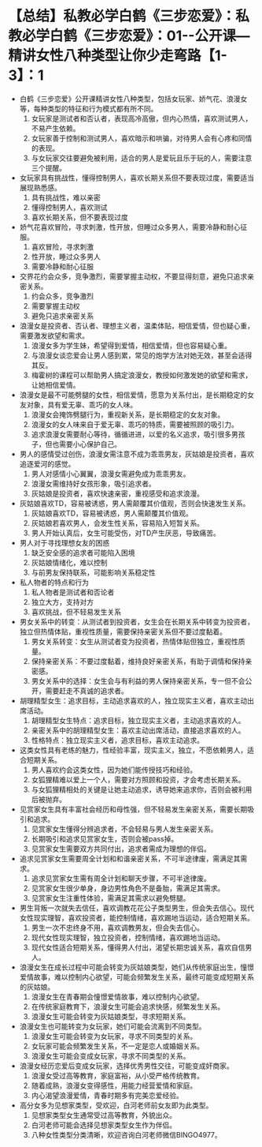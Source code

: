 # 【总结】私教必学白鹤《三步恋爱》：私教必学白鹤《三步恋爱》：01--公开课—精讲女性八种类型让你少走弯路【1-3】：1

-   白鹤《三步恋爱》公开课精讲女性八种类型，包括女玩家、娇气花、浪漫女等，每种类型的特征和行为模式都有所不同。
    1.  女玩家是测试者和否认者，表现高冷高傲，但内心热情，喜欢测试男人，不易产生依赖。
    2.  女玩家善于控制和测试男人，喜欢暗示和哄骗，对待男人会有心疼和同情的表现。
    3.  与女玩家交往要避免被利用，适合的男人是爱玩且乐于玩的人，需要注意三个提醒。
-   女玩家具有挑战性，懂得控制男人，喜欢长期关系但不要表现过度，需要适当展现熟悉感。
    1.  具有挑战性，难以亲密
    2.  懂得控制男人，喜欢测试
    3.  喜欢长期关系，但不要表现过度
-   娇气花喜欢冒险，寻求刺激，性开放，但睡过众多男人，需要冷静和耐心征服。
    1.  喜欢冒险，寻求刺激
    2.  性开放，睡过众多男人
    3.  需要冷静和耐心征服
-   交界花约会众多，竞争激烈，需要掌握主动权，不要显得刻意，避免只追求亲密关系。
    1.  约会众多，竞争激烈
    2.  需要掌握主动权
    3.  避免只追求亲密关系
-   浪漫女是投资者、否认者、理想主义者，温柔体贴，相信爱情，但也疑心重，需要激发欲望和需求。
    1.  浪漫女多为学生妹，希望得到爱情，相信爱情，但也容易疑心重。
    2.  与浪漫女谈恋爱会让男人感到累，常见的炮学方法对她无效，甚至会适得其反。
    3.  梅霍树的课程可以帮助男人搞定浪漫女，教授如何激发她的欲望和需求，让她相信爱情。
-   浪漫女是最不可能劈腿的女性，相信爱情，愿意为关系付出，是长期稳定的女友对象，具有爱无辜、乖巧的女人味。
    1.  浪漫女会掩饰劈腿行为，重视新关系，是长期稳定的女友对象。
    2.  浪漫女的女人味来自于爱无辜、乖巧的特质，需要被照顾的吸引力。
    3.  追求浪漫女需要耐心等待，循循进进，以爱的名义追求，吸引很多男孩子，但也需要小心保护自己。
-   男人的感情受过创伤，浪漫女需注意不成为乖乖男友，灰姑娘是投资者，喜欢追逐爱河的感觉。
    1.  男人对感情小心翼翼，浪漫女需避免成为乖乖男友。
    2.  浪漫女需维持好女孩形象，吸引追求者。
    3.  灰姑娘是投资者，喜欢快速亲密，重视感受和追求浪漫。
-   灰姑娘喜欢TD，容易被诱惑，男人需颠覆其价值观，否则会快速发生关系。
    1.  灰姑娘喜欢TD，容易被诱惑，男人需颠覆其价值观。
    2.  灰姑娘若喜欢男人，会发生性关系，容易陷入短暂关系。
    3.  男人开始认真后，女生可能受伤，对TD产生厌恶，导致痛苦。
-   男人对于寻找理想女友的困惑
    1.  缺乏安全感的追求者可能陷入困境
    2.  灰姑娘情绪化，难以控制
    3.  与前男友保持联系，可能影响关系稳定性
-   私人物者的特点和行为
    1.  私人物者是测试者和否论者
    2.  独立大方，支持对方
    3.  喜欢挑战，但不轻易发生关系
-   男女关系中的转变：从测试者到投资者，女生会在长期关系中转变为投资者，独立但热情体贴，重视性质量，需要保持亲密关系但不要过度黏着。
    1.  男女关系转变：女生从测试者变为投资者，热情体贴但独立，重视性质量。
    2.  保持亲密关系：不要过度黏着，维持良好亲密关系，有助于调情和保持亲密感。
    3.  男女关系中的选择：女生会与有利益的男人保持亲密关系，专一但不会公开，需要赶走不真诚的追求者。
-   胡理精型女生：追求目标，主动追求喜欢的人，独立现实主义者，喜欢主动出席活动。
    1.  胡理精型女生特点：追求目标，独立现实主义者，主动追求喜欢的人。
    2.  亲密关系中的胡理精型女生：喜欢主动出席活动，直接追求喜欢的人。
    3.  性格特点：独立现实主义者，追求目标，喜欢主动追求。
-   这类女性具有老练的魅力，性经验丰富，现实主义，独立，不愿依赖男人，适合短期关系。
    1.  男人喜欢约会这类女性，因为她们能传授技巧和经验。
    2.  女狐狸精难以爱上一个人，需要对方照顾和投资，才会考虑长期关系。
    3.  与女狐狸精相处的关键是让她主动追求，诱导她来追求你，否则会被利用后被抛弃。
-   见赏家女生具有丰富社会经历和母性强，但不轻易发生亲密关系，需要长期吸引和追求。
    1.  见赏家女生懂得分辨追求者，不会轻易与男人发生亲密关系。
    2.  长期吸引和追求见赏家女生，否则会被pass掉。
    3.  见赏家女生需要双方共同付出，追求者需成为理想的伴侣。
-   追求见赏家女生需要周全计划和和谐亲密关系，不可半途律废，需满足其需求。
    1.  追求见赏家女生需有周全计划和聊天步骤，不可半途律废。
    2.  见赏家女生很少单身，身边男性角色不是备胎，需满足其需求。
    3.  见赏家女生注重性体验，需满足其需求以避免劈腿。
-   男生背叛一次就失去信任，喜欢调教花花公子类型男生，但会失去信心。现代女性现实理智，喜欢投资者，能控制情绪，喜欢踢地当运动，适合短期关系。
    1.  男生一次不忠终身不用，喜欢调教男友，但会失去信心。
    2.  现代女性现实理智，独立投资者，控制情绪，喜欢踢地当运动。
    3.  现代女性适合短期关系，懂得男人付出，渴望长期忠诚关系，喜欢自信男人。
-   浪漫女生在成长过程中可能会转变为灰姑娘类型，她们从传统家庭出生，憧憬爱情故事，难以控制内心欲望，可能会频繁发生关系，最终可能变成短期关系的灰姑娘。
    1.  浪漫女生在青春期会憧憬爱情故事，难以控制内心欲望。
    2.  在传统家庭教育下，浪漫女生可能会追求快感，频繁发生关系。
    3.  浪漫女生可能会转变为灰姑娘类型，寻求短期关系。
-   浪漫女生也可能转变为女玩家，她们可能会流离到不同类型。
    1.  浪漫女生可能会转变为女玩家，寻求不同类型的关系。
    2.  女玩家可能会频繁发生关系，不一定是恋人或婚姻关系。
    3.  浪漫女生可能会变成女玩家，寻求不同类型的关系。
-   浪漫女经历恋爱后变成女玩家，选择优秀男性交往，可能变成奸商家。
    1.  浪漫女受过高等教育，家庭富裕，从小受严格传统教育。
    2.  随着成熟，浪漫女变得感性，用能力经营爱情和家庭。
    3.  内心渴望浪漫爱情，青春时期多有完美恋爱经验。
-   高分女多为见想家类型，受欢迎，白河老师前女友即为此类型。
    1.  见想家类型女生通常受过高等教育，外貌出众。
    2.  白河老师可能会选择见想家类型女生作为伴侣。
    3.  八种女性类型分类清晰，欢迎咨询白河老师微信BINGO4977。